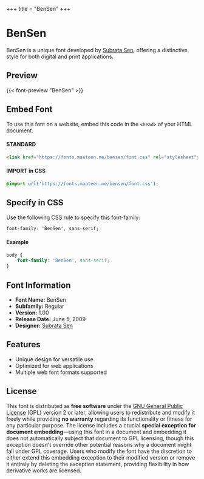 +++
title = "BenSen"
+++

# BenSen

BenSen is a unique font developed by [Subrata Sen](http://www.subratasen.com/), offering a distinctive style for both digital and print applications.

## Preview

{{< font-preview "BenSen" >}}

## Embed Font

To use this font on a website, embed this code in the `<head>` of your HTML document.

#### STANDARD

```html
<link href="https://fonts.maateen.me/bensen/font.css" rel="stylesheet">
```

#### IMPORT in CSS

```css
@import url('https://fonts.maateen.me/bensen/font.css');
```

## Specify in CSS

Use the following CSS rule to specify this font-family:

```css
font-family: 'BenSen', sans-serif;
```

#### Example

```css
body {
    font-family: 'BenSen', sans-serif;
}
```

## Font Information

- **Font Name:** BenSen
- **Subfamily:** Regular
- **Version:** 1.00
- **Release Date:** June 5, 2009
- **Designer:** [Subrata Sen](http://www.subratasen.com/)

## Features

- Unique design for versatile use
- Optimized for web applications
- Multiple web font formats supported

## License

This font is distributed as **free software** under the [GNU General Public License](http://www.gnu.org/licenses/gpl.txt) (GPL) version 2 or later, allowing users to redistribute and modify it freely while providing **no warranty** regarding its functionality or fitness for any particular purpose. The license includes a crucial **special exception for document embedding**—using this font in a document and embedding it does not automatically subject that document to GPL licensing, though this exception doesn't override other potential reasons why a document might fall under GPL coverage. Users who modify the font have the discretion to either extend this embedding exception to their modified version or remove it entirely by deleting the exception statement, providing flexibility in how derivative works are licensed.
